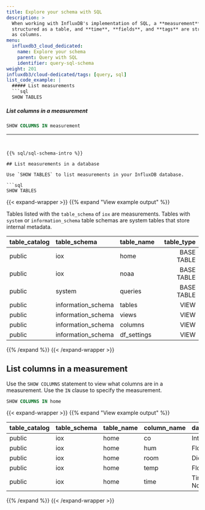 ```yaml
---
title: Explore your schema with SQL
description: >
  When working with InfluxDB's implementation of SQL, a **measurement** is
  structured as a table, and **time**, **fields**, and **tags** are structured
  as columns.
menu:
  influxdb3_cloud_dedicated:
    name: Explore your schema
    parent: Query with SQL
    identifier: query-sql-schema
weight: 201
influxdb3/cloud-dedicated/tags: [query, sql]
list_code_example: |
  ##### List measurements
  ```sql
  SHOW TABLES
  ```

  ##### List columns in a measurement
  ```sql
  SHOW COLUMNS IN measurement
  ```
---
```


{{% sql/sql-schema-intro %}}

## List measurements in a database

Use `SHOW TABLES` to list measurements in your InfluxDB database.

```sql
SHOW TABLES
```

{{< expand-wrapper >}}
{{% expand "View example output" %}}

Tables listed with the `table_schema` of `iox` are measurements.
Tables with `system` or `information_schema` table schemas are system tables that
store internal metadata.

| table_catalog | table_schema       | table_name  | table_type |
| :------------ | :----------------- | :---------- | ---------: |
| public        | iox                | home        | BASE TABLE |
| public        | iox                | noaa        | BASE TABLE |
| public        | system             | queries     | BASE TABLE |
| public        | information_schema | tables      |       VIEW |
| public        | information_schema | views       |       VIEW |
| public        | information_schema | columns     |       VIEW |
| public        | information_schema | df_settings |       VIEW |

{{% /expand %}}
{{< /expand-wrapper >}}

## List columns in a measurement

Use the `SHOW COLUMNS` statement to view what columns are in a measurement.
Use the `IN` clause to specify the measurement.

```sql
SHOW COLUMNS IN home
```

{{< expand-wrapper >}}
{{% expand "View example output" %}}

| table_catalog | table_schema | table_name | column_name | data_type                   | is_nullable |
| :------------ | :----------- | :--------- | :---------- | :-------------------------- | ----------: |
| public        | iox          | home       | co          | Int64                       |         YES |
| public        | iox          | home       | hum         | Float64                     |         YES |
| public        | iox          | home       | room        | Dictionary(Int32, Utf8)     |         YES |
| public        | iox          | home       | temp        | Float64                     |         YES |
| public        | iox          | home       | time        | Timestamp(Nanosecond, None) |          NO |

{{% /expand %}}
{{< /expand-wrapper >}}
